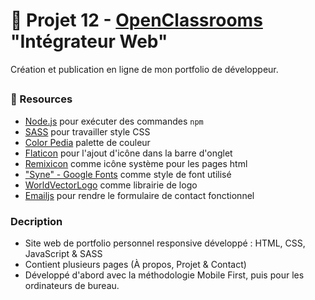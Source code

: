 # 🎨 Projet 12 - [OpenClassrooms](https://openclassrooms.com/fr/) "Intégrateur Web"
Création et publication en ligne de mon portfolio de développeur.

##
### 🔗 Resources
- [Node.js](https://nodejs.org/en) pour exécuter des commandes `npm`
- [SASS](https://sass-lang.com/) pour travailler style CSS
- [Color Pedia](https://colors.dopely.top/color-pedia) palette de couleur
- [Flaticon](https://www.flaticon.com/fr/) pour l'ajout d'icône dans la barre d'onglet
- [Remixicon](https://remixicon.com/) comme icône système pour les pages html
- ["Syne" - Google Fonts](https://fonts.google.com/specimen/Syne?query=syne) comme style de font utilisé
- [WorldVectorLogo](https://worldvectorlogo.com/) comme librairie de logo
- [Emailjs](https://www.emailjs.com/) pour rendre le formulaire de contact fonctionnel

### Decription 
- Site web de portfolio personnel responsive développé : HTML, CSS, JavaScript & SASS
- Contient plusieurs pages (À propos, Projet & Contact)
- Développé d'abord avec la méthodologie Mobile First, puis pour les ordinateurs de bureau.